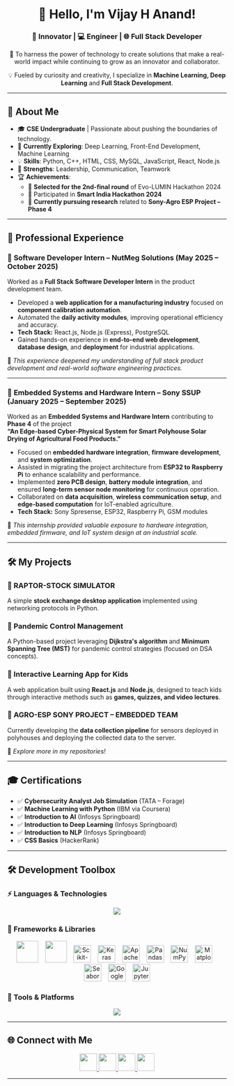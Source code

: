 <h1 align="center">👋 Hello, I'm Vijay H Anand!</h1>
<h3 align="center">🚀 Innovator | 💻 Engineer | 🌐 Full Stack Developer</h3>

<p align="center">🌟 To harness the power of technology to create solutions that make a real-world impact while continuing to grow as an innovator and collaborator.</p>
<p align="center">💡 Fueled by curiosity and creativity, I specialize in <strong>Machine Learning, Deep Learning</strong> and <strong>Full Stack Development</strong>.</p>

---

## 🚀 About Me  
- 🎓 **CSE Undergraduate** | Passionate about pushing the boundaries of technology.  
- 🌱 **Currently Exploring**: Deep Learning, Front-End Development, Machine Learning  
- 💡 **Skills**: Python, C++, HTML, CSS, MySQL, JavaScript, React, Node.js  
- 🤝 **Strengths**: Leadership, Communication, Teamwork  
- 🏆 **Achievements**:  
  - 🏅 **Selected for the 2nd-final round** of Evo-LUMIN Hackathon 2024  
  - 🚀 Participated in **Smart India Hackathon 2024**  
  - 📡 **Currently pursuing research** related to **Sony-Agro ESP Project – Phase 4**

---

## 💼 Professional Experience  

### 🔹 **Software Developer Intern – NutMeg Solutions (May 2025 – October 2025)**  
Worked as a **Full Stack Software Developer Intern** in the product development team.  
- Developed a **web application for a manufacturing industry** focused on **component calibration automation**.  
- Automated the **daily activity modules**, improving operational efficiency and accuracy.  
- **Tech Stack:** React.js, Node.js (Express), PostgreSQL  
- Gained hands-on experience in **end-to-end web development**, **database design**, and **deployment** for industrial applications.  

🧩 *This experience deepened my understanding of full stack product development and real-world software engineering practices.*  

---

### 🔹 **Embedded Systems and Hardware Intern – Sony SSUP (January 2025 – September 2025)**  
Worked as an **Embedded Systems and Hardware Intern** contributing to **Phase 4** of the project  
**“An Edge-based Cyber-Physical System for Smart Polyhouse Solar Drying of Agricultural Food Products.”**  
- Focused on **embedded hardware integration**, **firmware development**, and **system optimization**.  
- Assisted in migrating the project architecture from **ESP32 to Raspberry Pi** to enhance scalability and performance.  
- Implemented **zero PCB design**, **battery module integration**, and ensured **long-term sensor node monitoring** for continuous operation.  
- Collaborated on **data acquisition**, **wireless communication setup**, and **edge-based computation** for IoT-enabled agriculture.  
- **Tech Stack:** Sony Spresense, ESP32, Raspberry Pi, GSM modules  

🧩 *This internship provided valuable exposure to hardware integration, embedded firmware, and IoT system design at an industrial scale.*  

---

## 🛠️ My Projects  

### 🔹 RAPTOR-STOCK SIMULATOR  
A simple **stock exchange desktop application** implemented using networking protocols in Python.

### 🔹 Pandemic Control Management  
A Python-based project leveraging **Dijkstra's algorithm** and **Minimum Spanning Tree (MST)** for pandemic control strategies (focused on DSA concepts).

### 🔹 Interactive Learning App for Kids  
A web application built using **React.js** and **Node.js**, designed to teach kids through interactive methods such as **games, quizzes, and video lectures**.

### 🔹 AGRO-ESP SONY PROJECT – EMBEDDED TEAM  
Currently developing the **data collection pipeline** for sensors deployed in polyhouses and deploying the collected data to the server.

📌 *Explore more in my repositories!*

---

## 🎓 Certifications  

- ✅ **Cybersecurity Analyst Job Simulation** (TATA – Forage)  
- ✅ **Machine Learning with Python** (IBM via Coursera)  
- ✅ **Introduction to AI** (Infosys Springboard)  
- ✅ **Introduction to Deep Learning** (Infosys Springboard)  
- ✅ **Introduction to NLP** (Infosys Springboard)  
- ✅ **CSS Basics** (HackerRank)  

---

## 🛠️ Development Toolbox  

### ⚡ Languages & Technologies  
<p align="center">
  <img src="https://skillicons.dev/icons?i=python,c,cpp,haskell,html,css,javascript,java,go,flutter,flask,react,nodejs,postgresql" />
</p>

### 🚀 Frameworks & Libraries  
<p align="center">
  <img src="https://skillicons.dev/icons?i=tensorflow" height="50" />
  &nbsp;&nbsp;
  <img src="https://skillicons.dev/icons?i=pytorch" height="50" />
  &nbsp;&nbsp;
  <img src="https://raw.githubusercontent.com/simple-icons/simple-icons/develop/icons/scikitlearn.svg" alt="Scikit-learn" height="40" />
  &nbsp;&nbsp;
  <img src="https://upload.wikimedia.org/wikipedia/commons/a/ae/Keras_logo.svg" alt="Keras" height="40" />
  &nbsp;&nbsp;
  <img src="https://upload.wikimedia.org/wikipedia/commons/f/f3/Apache_Spark_logo.svg" alt="Apache Spark" height="40" />
  &nbsp;&nbsp;
  <img src="https://raw.githubusercontent.com/simple-icons/simple-icons/develop/icons/pandas.svg" alt="Pandas" height="40" />
  &nbsp;&nbsp;
  <img src="https://raw.githubusercontent.com/simple-icons/simple-icons/develop/icons/numpy.svg" alt="NumPy" height="40" />
  &nbsp;&nbsp;
  <img src="https://matplotlib.org/stable/_images/sphx_glr_logos2_001.png" alt="Matplotlib" height="40" />
  &nbsp;&nbsp;
  <img src="https://seaborn.pydata.org/_images/logo-mark-lightbg.svg" alt="Seaborn" height="40" />
  &nbsp;&nbsp;
  <img src="https://colab.research.google.com/img/colab_favicon_256px.png" alt="Google Colab" height="40" />
  &nbsp;&nbsp;
  <img src="https://raw.githubusercontent.com/simple-icons/simple-icons/develop/icons/jupyter.svg" alt="Jupyter Notebook" height="40" />
</p>

### 🔧 Tools & Platforms  
<p align="center">
  <img src="https://skillicons.dev/icons?i=ubuntu,kali,linux,windows,github,git,anaconda,pycharm,vscode,eclipse,autocad" />
</p>

---

## 🌐 Connect with Me  
<p align="center">
  <a href="mailto:vijayhanand2004@gmail.com">
    <img src="https://skillicons.dev/icons?i=gmail" height="40" />
  </a>
  <a href="https://x.com/vijayhanand003?t=Bk84iRWUTfPioC7Pq3zZhA&s=09" target="_blank">
    <img src="https://skillicons.dev/icons?i=twitter" height="40" />
  </a>
  <a href="https://www.instagram.com/v.h.a._?igsh=MTg1djJxbjUxNnhoeg==" target="_blank">
    <img src="https://skillicons.dev/icons?i=instagram" height="40" />
  </a>
  <a href="https://www.linkedin.com/in/vijay-h-anand-4a925625a" target="_blank">
    <img src="https://skillicons.dev/icons?i=linkedin" height="40" />
  </a>
</p>

---
